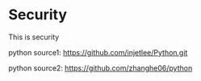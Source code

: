 # Security
This is security 


python source1:  https://github.com/injetlee/Python.git

python source2:  https://github.com/zhanghe06/python
